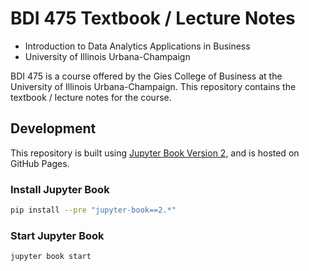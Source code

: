 # BDI 475 Textbook / Lecture Notes

- Introduction to Data Analytics Applications in Business
- University of Illinois Urbana-Champaign

BDI 475 is a course offered by the Gies College of Business at the University of Illinois Urbana-Champaign. This repository contains the textbook / lecture notes for the course.

## Development

This repository is built using [Jupyter Book Version 2](https://github.com/jupyter-book/jupyter-book), and is hosted on GitHub Pages.

### Install Jupyter Book

```bash
pip install --pre "jupyter-book==2.*"
```

### Start Jupyter Book

```bash
jupyter book start
```
